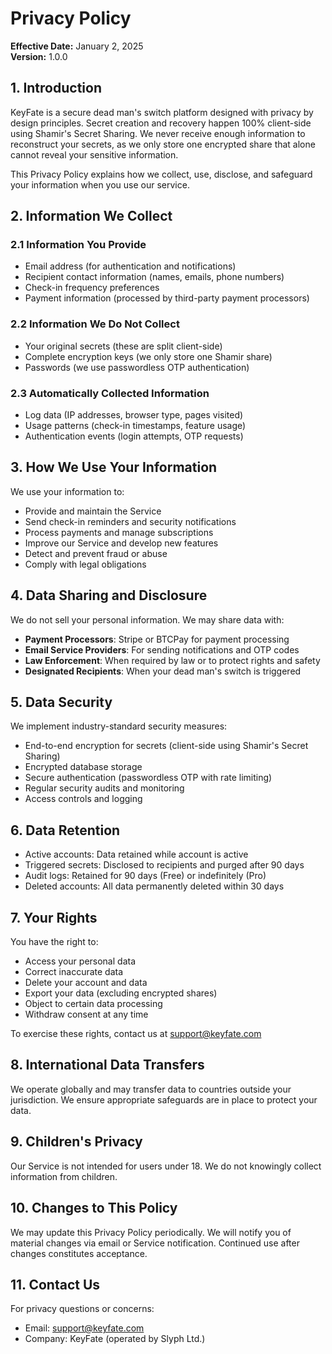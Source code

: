 # Privacy Policy

**Effective Date:** January 2, 2025\
**Version:** 1.0.0

## 1. Introduction

KeyFate is a secure dead man's switch platform designed with privacy by design
principles. Secret creation and recovery happen 100% client-side using Shamir's
Secret Sharing. We never receive enough information to reconstruct your secrets,
as we only store one encrypted share that alone cannot reveal your sensitive
information.

This Privacy Policy explains how we collect, use, disclose, and safeguard your
information when you use our service.

## 2. Information We Collect

### 2.1 Information You Provide

- Email address (for authentication and notifications)
- Recipient contact information (names, emails, phone numbers)
- Check-in frequency preferences
- Payment information (processed by third-party payment processors)

### 2.2 Information We Do Not Collect

- Your original secrets (these are split client-side)
- Complete encryption keys (we only store one Shamir share)
- Passwords (we use passwordless OTP authentication)

### 2.3 Automatically Collected Information

- Log data (IP addresses, browser type, pages visited)
- Usage patterns (check-in timestamps, feature usage)
- Authentication events (login attempts, OTP requests)

## 3. How We Use Your Information

We use your information to:

- Provide and maintain the Service
- Send check-in reminders and security notifications
- Process payments and manage subscriptions
- Improve our Service and develop new features
- Detect and prevent fraud or abuse
- Comply with legal obligations

## 4. Data Sharing and Disclosure

We do not sell your personal information. We may share data with:

- **Payment Processors**: Stripe or BTCPay for payment processing
- **Email Service Providers**: For sending notifications and OTP codes
- **Law Enforcement**: When required by law or to protect rights and safety
- **Designated Recipients**: When your dead man's switch is triggered

## 5. Data Security

We implement industry-standard security measures:

- End-to-end encryption for secrets (client-side using Shamir's Secret Sharing)
- Encrypted database storage
- Secure authentication (passwordless OTP with rate limiting)
- Regular security audits and monitoring
- Access controls and logging

## 6. Data Retention

- Active accounts: Data retained while account is active
- Triggered secrets: Disclosed to recipients and purged after 90 days
- Audit logs: Retained for 90 days (Free) or indefinitely (Pro)
- Deleted accounts: All data permanently deleted within 30 days

## 7. Your Rights

You have the right to:

- Access your personal data
- Correct inaccurate data
- Delete your account and data
- Export your data (excluding encrypted shares)
- Object to certain data processing
- Withdraw consent at any time

To exercise these rights, contact us at support@keyfate.com

## 8. International Data Transfers

We operate globally and may transfer data to countries outside your
jurisdiction. We ensure appropriate safeguards are in place to protect your
data.

## 9. Children's Privacy

Our Service is not intended for users under 18. We do not knowingly collect
information from children.

## 10. Changes to This Policy

We may update this Privacy Policy periodically. We will notify you of material
changes via email or Service notification. Continued use after changes
constitutes acceptance.

## 11. Contact Us

For privacy questions or concerns:

- Email: support@keyfate.com
- Company: KeyFate (operated by Slyph Ltd.)

